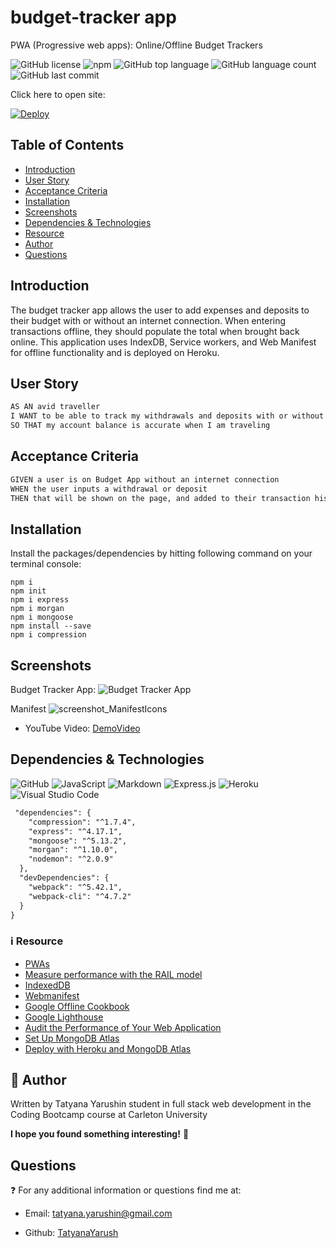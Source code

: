 # budget-tracker app

PWA (Progressive web apps): Online/Offline Budget Trackers

![GitHub license](https://img.shields.io/badge/license-MIT-blue.svg)
![npm](https://img.shields.io/npm/v/npm?color=orange&logo=npm)
![GitHub top language](https://img.shields.io/github/languages/top/TatyanaYarush/budget-tracker?color=yellow&logo=JS&logoColor=yellow)
![GitHub language count](https://img.shields.io/github/languages/count/TatyanaYarush/budget-tracker)
![GitHub last commit](https://img.shields.io/github/last-commit/TatyanaYarush/budget-tracker?color=orange)


Click here to open site:

[![Deploy](https://www.herokucdn.com/deploy/button.svg)](https://salty-lowlands-18483.herokuapp.com/)

 ## Table of Contents
- [Introduction](#introduction)
- [User Story](#user-story)
- [Acceptance Criteria](#acceptance-criteria)
- [Installation](#installation)
- [Screenshots](#screenshots)
- [Dependencies & Technologies](#Dependencies-&-technologies)
- [Resource](#information_source-resource)
- [Author](#raising_hand-author)
- [Questions](#questions)

## Introduction
The budget tracker app allows the user to add expenses and deposits to their budget with or without an internet connection. When entering transactions offline, they should populate the total when brought back online. This application uses IndexDB, Service workers, and Web Manifest for offline functionality and is deployed on Heroku.

## User Story

```md
AS AN avid traveller
I WANT to be able to track my withdrawals and deposits with or without a data/internet connection
SO THAT my account balance is accurate when I am traveling
```
## Acceptance Criteria

```md
GIVEN a user is on Budget App without an internet connection
WHEN the user inputs a withdrawal or deposit
THEN that will be shown on the page, and added to their transaction history when their connection is back online.
```
## Installation
Install the packages/dependencies by hitting following command on your terminal console:

```
npm i
npm init
npm i express
npm i morgan
npm i mongoose
npm install --save
npm i compression

```

## Screenshots
Budget Tracker App:
![Budget Tracker App](https://user-images.githubusercontent.com/70031550/125373312-e4c6f680-e352-11eb-9740-03c2e0d24b62.JPG)

Manifest
![screenshot_ManifestIcons](https://user-images.githubusercontent.com/70031550/125373329-ef818b80-e352-11eb-86e6-e1a2d0203cc4.JPG)

 - YouTube Video: [DemoVideo](https://www.youtube.com/watch?v=lpOAFKDPH8U)

## Dependencies & Technologies

<p>
<img alt="GitHub" src="https://img.shields.io/badge/github-%23121011.svg?&style=for-the-badge&logo=github&logoColor=white"/>
<img alt="JavaScript" src="https://img.shields.io/badge/javascript-%23323330.svg?&style=for-the-badge&logo=javascript&logoColor=%23F7DF1E"/>
<img alt="Markdown" src="https://img.shields.io/badge/markdown-%23000000.svg?&style=for-the-badge&logo=markdown&logoColor=white"/>
<img alt="Express.js" src="https://img.shields.io/badge/express.js-%23404d59.svg?&style=for-the-badge"/>
<img alt="Heroku" src="https://img.shields.io/badge/heroku-%23430098.svg?&style=for-the-badge&logo=heroku&logoColor=white"/>
<img alt="Visual Studio Code" src="https://img.shields.io/badge/VisualStudioCode-0078d7.svg?&style=for-the-badge&logo=visual-studio-code&logoColor=white"/>
</p>

```md
 "dependencies": {
    "compression": "^1.7.4",
    "express": "^4.17.1",
    "mongoose": "^5.13.2",
    "morgan": "^1.10.0",
    "nodemon": "^2.0.9"
  },
  "devDependencies": {
    "webpack": "^5.42.1",
    "webpack-cli": "^4.7.2"
  }
}
```

### :information_source: Resource 
- [PWAs](https://developer.mozilla.org/en-US/docs/Web/Progressive_web_apps)
- [Measure performance with the RAIL model](https://web.dev/rail/)
- [IndexedDB](https://developer.mozilla.org/en-US/docs/Web/API/IndexedDB_API)
- [Webmanifest](https://developer.mozilla.org/en-US/docs/Web/Manifest)
- [Google Offline Cookbook](https://web.dev/offline-cookbook/)
- [Google Lighthouse](https://developers.google.com/web/tools/lighthouse/)
- [Audit the Performance of Your Web Application](https://developers.google.com/web/fundamentals/performance/audit/)
- [Set Up MongoDB Atlas](https://carleton.bootcampcontent.com/carleton-university/carl-ott-fsf-pt-02-2021-u-c/blob/master/18-NoSQL/04-Important/MongoAtlas-Setup.md)
- [Deploy with Heroku and MongoDB Atlas](https://carleton.bootcampcontent.com/carleton-university/carl-ott-fsf-pt-02-2021-u-c/blob/master/18-NoSQL/04-Important/MongoAtlas-Deploy.md)

## :raising_hand: Author 
Written by Tatyana Yarushin student in full stack web development in the Coding Bootcamp course at Carleton University

**I hope you found something interesting!** :scroll:

## Questions
:question: For any additional information or questions find me at:

 - Email: [tatyana.yarushin@gmail.com](mailto:tatyana.yarushin@gmail.com)
 
 - Github: [TatyanaYarush](https://github.com/TatyanaYarush)
